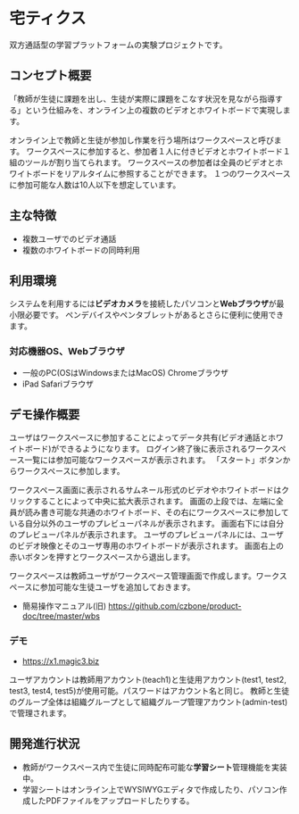 # 宅ティクス

双方通話型の学習プラットフォームの実験プロジェクトです。

## コンセプト概要

「教師が生徒に課題を出し、生徒が実際に課題をこなす状況を見ながら指導する」という仕組みを、オンライン上の複数のビデオとホワイトボードで実現します。

オンライン上で教師と生徒が参加し作業を行う場所はワークスペースと呼びます。
ワークスペースに参加すると、参加者１人に付きビデオとホワイトボード１組のツールが割り当てられます。
ワークスペースの参加者は全員のビデオとホワイトボードをリアルタイムに参照することができます。
１つのワークスペースに参加可能な人数は10人以下を想定しています。

## 主な特徴

- 複数ユーザでのビデオ通話
- 複数のホワイトボードの同時利用

## 利用環境

システムを利用するには**ビデオカメラ**を接続したパソコンと**Webブラウザ**が最小限必要です。
ペンデバイスやペンタブレットがあるとさらに便利に使用できます。

### 対応機器OS、Webブラウザ

- 一般のPC(OSはWindowsまたはMacOS) Chromeブラウザ
- iPad Safariブラウザ

## デモ操作概要

ユーザはワークスペースに参加することによってデータ共有(ビデオ通話とホワイトボード)ができるようになります。
ログイン終了後に表示されるワークスペース一覧には参加可能なワークスペースが表示されます。
「スタート」ボタンからワークスペースに参加します。

ワークスペース画面に表示されるサムネール形式のビデオやホワイトボードはクリックすることによって中央に拡大表示されます。
画面の上段では、左端に全員が読み書き可能な共通のホワイトボード、その右にワークスペースに参加している自分以外のユーザのプレビューパネルが表示されます。
画面右下には自分のプレビューパネルが表示されます。
ユーザのプレビューパネルには、ユーザのビデオ映像とそのユーザ専用のホワイトボードが表示されます。
画面右上の赤いボタンを押すとワークスペースから退出します。

ワークスペースは教師ユーザがワークスペース管理画面で作成します。ワークスペースに参加可能な生徒ユーザを追加しておきます。

- 簡易操作マニュアル(旧) https://github.com/czbone/product-doc/tree/master/wbs

### デモ

- https://x1.magic3.biz

ユーザアカウントは教師用アカウント(teach1)と生徒用アカウント(test1, test2, test3, test4, test5)が使用可能。パスワードはアカウント名と同じ。
教師と生徒のグループ全体は組織グループとして組織グループ管理アカウント(admin-test)で管理されます。

## 開発進行状況

- 教師がワークスペース内で生徒に同時配布可能な**学習シート**管理機能を実装中。
- 学習シートはオンライン上でWYSIWYGエディタで作成したり、パソコン作成したPDFファイルをアップロードしたりする。
